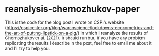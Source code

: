 # reanalysis-chernozhukov-paper
This is the code for the blog post I wrote on CSPI's website (https://cspicenter.org/blog/waronscience/lockdowns-econometrics-and-the-art-of-putting-lipstick-on-a-pig/) in which I reanalyze the results of Chernozhukov et al. (2021). It should run but, if you have any problem replicating the results I describe in the post, feel free to email me about it and I'll try to help you.
